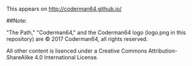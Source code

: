 This appears on http://coderman64.github.io/

##Note:

"The Path," "Coderman64," and the Coderman64 logo (logo.png in this repository) are &copy; 2017 Coderman64, all rights reserved.

All other content is lisenced under a Creative Commons Attribution-ShareAlike 4.0 International License.